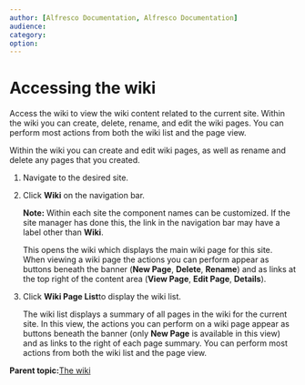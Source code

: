 ```yaml
---
author: [Alfresco Documentation, Alfresco Documentation]
audience: 
category: 
option: 
---
```


# Accessing the wiki

Access the wiki to view the wiki content related to the current site. Within the wiki you can create, delete, rename, and edit the wiki pages. You can perform most actions from both the wiki list and the page view.

Within the wiki you can create and edit wiki pages, as well as rename and delete any pages that you created.

1.  Navigate to the desired site.

2.  Click **Wiki** on the navigation bar.

    **Note:** Within each site the component names can be customized. If the site manager has done this, the link in the navigation bar may have a label other than **Wiki**.

    This opens the wiki which displays the main wiki page for this site. When viewing a wiki page the actions you can perform appear as buttons beneath the banner \(**New Page**, **Delete**, **Rename**\) and as links at the top right of the content area \(**View Page**, **Edit Page**, **Details**\).

3.  Click **Wiki Page List**to display the wiki list.

    The wiki list displays a summary of all pages in the wiki for the current site. In this view, the actions you can perform on a wiki page appear as buttons beneath the banner \(only **New Page** is available in this view\) and as links to the right of each page summary. You can perform most actions from both the wiki list and the page view.


**Parent topic:**[The wiki](../concepts/wiki-intro.md)

